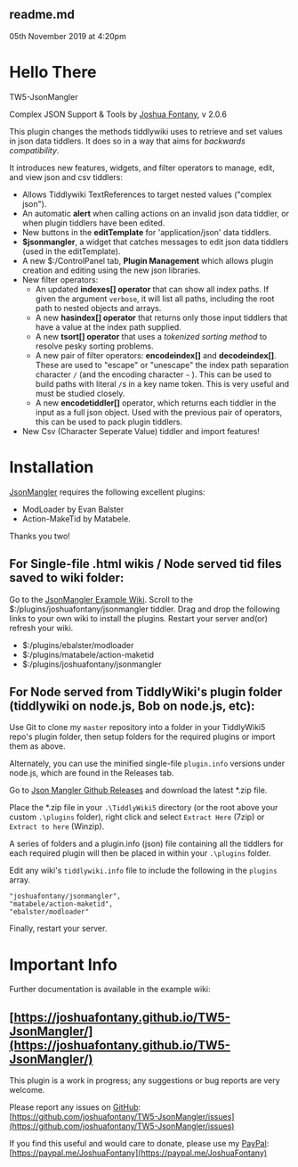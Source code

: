 ## readme.md

05th November 2019 at 4:20pm

<div class="tc-tiddler-body tc-reveal">

# **Hello There**

TW5-JsonMangler

Complex JSON Support & Tools by [Joshua Fontany](https://github.com/joshuafontany), v 2.0.6

This plugin changes the methods tiddlywiki uses to retrieve and set values in json data tiddlers. It does so in a way that aims for _backwards compatibility_.

It introduces new features, widgets, and filter operators to manage, edit, and view json and csv tiddlers:

*   Allows Tiddlywiki TextReferences to target nested values ("complex json").
*   An automatic **alert** when calling actions on an invalid json data tiddler, or when plugin tiddlers have been edited.
*   New buttons in the **editTemplate** for 'application/json' data tiddlers.
*   **$jsonmangler**, a widget that catches messages to edit json data tiddlers (used in the editTemplate).
*   A new $:/ControlPanel tab, **Plugin Management** which allows plugin creation and editing using the new json libraries.
*   New filter operators:
    *   An updated **indexes[] operator** that can show all index paths. If given the argument `verbose`, it will list all paths, including the root path to nested objects and arrays.
    *   A new **hasindex[] operator** that returns only those input tiddlers that have a value at the index path supplied.
    *   A new **tsort[] operator** that uses a _tokenized sorting method_ to resolve pesky sorting problems.
    *   A new pair of filter operators: **encodeindex[]** and **decodeindex[]**. These are used to "escape" or "unescape" the index path separation character `/` (and the encoding character `~` ). This can be used to build paths with literal `/`s in a key name token. This is very useful and must be studied closely.
    *   A new **encodetiddler[]** operator, which returns each tiddler in the input as a full json object. Used with the previous pair of operators, this can be used to pack plugin tiddlers.
*   New Csv (Character Seperate Value) tiddler and import features!

# Installation

[JsonMangler](https://joshuafontany.github.io/TW5-JsonMangler/) requires the following excellent plugins:

*   ModLoader by Evan Balster
*   Action-MakeTid by Matabele.

Thanks you two!

## For Single-file .html wikis / Node served tid files saved to wiki folder:

Go to the [JsonMangler Example Wiki](https://joshuafontany.github.io/TW5-JsonMangler/).
Scroll to the $:/plugins/joshuafontany/jsonmangler tiddler.
Drag and drop the following links to your own wiki to install the plugins.
Restart your server and(or) refresh your wiki.

*   $:/plugins/ebalster/modloader
*   $:/plugins/matabele/action-maketid
*   $:/plugins/joshuafontany/jsonmangler

## For Node served from TiddlyWiki's plugin folder (tiddlywiki on node.js, Bob on node.js, etc):

Use Git to clone my `master` repository into a folder in your TiddlyWiki5 repo's plugin folder, then setup folders for the required plugins or import them as above.

Alternately, you can use the minified single-file `plugin.info` versions under node.js, which are found in the Releases tab.

Go to [Json Mangler Github Releases](https://github.com/joshuafontany/TW5-JsonMangler/releases) and download the latest *.zip file.

Place the *.zip file in your `.\TiddlyWiki5` directory (or the root above your custom `.\plugins` folder), right click and select `Extract Here` (7zip) or `Extract to here` (Winzip).

A series of folders and a plugin.info (json) file containing all the tiddlers for each required plugin will then be placed in  within your `.\plugins` folder.

Edit any wiki's `tiddlywiki.info` file to include the following in the `plugins` array.

    "joshuafontany/jsonmangler",
    "matabele/action-maketid",
    "ebalster/modloader"

Finally, restart your server.

# Important Info

Further documentation is available in the example wiki:

## [https://joshuafontany.github.io/TW5-JsonMangler/](https://joshuafontany.github.io/TW5-JsonMangler/)

This plugin is a work in progress; any suggestions or bug reports are very welcome.

Please report any issues on [GitHub](#GitHub): [https://github.com/joshuafontany/TW5-JsonMangler/issues](https://github.com/joshuafontany/TW5-JsonMangler/issues)

If you find this useful and would care to donate, please use my [PayPal](#PayPal): [https://paypal.me/JoshuaFontany](https://paypal.me/JoshuaFontany)

</div>